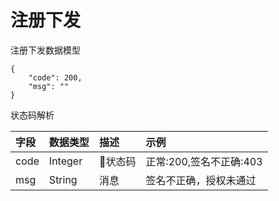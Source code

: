 # 注册下发

注册下发数据模型

```
{
    "code": 200,
    "msg": ""
}
```

状态码解析

| 字段 | 数据类型 | 描述 | 示例 |
| :--- | :--- | :--- | :--- |
| code | Integer | 状态码 | 正常:200,签名不正确:403 |
| msg | String | 消息 | 签名不正确，授权未通过 |



